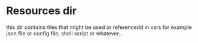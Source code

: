 # Resources dir
this dir contains files that might be used or referencedd in vars for example json file or config file, shell script or whatever...
